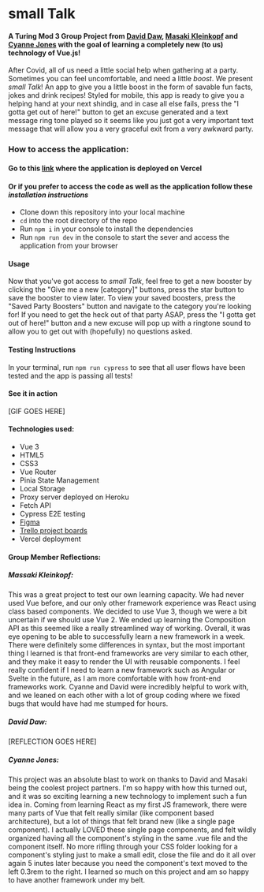 # small Talk
#### A Turing Mod 3 Group Project from [David Daw](https://github.com/davidhdaw), [Masaki Kleinkopf](https://github.com/masaki-kleinkopf) and [Cyanne Jones](https://github.com/Cyanne-Jones) with the goal of learning a completely new (to us) technology of Vue.js!

After Covid, all of us need a little social help when gathering at a party. Sometimes you can feel uncomfortable, and need a little *boost*. We present *small Talk*! An app to give you a little boost in the form of savable fun facts, jokes and drink recipes! Styled for mobile, this app is ready to give you a helping hand at your next shindig, and in case all else fails, press the "I gotta get out of here!" button to get an excuse generated and a text message ring tone played so it seems like you just got a very important text message that will allow you a very graceful exit from a very awkward party. 

### How to access the application:
#### Go to this [link](https://small-talk-beta.vercel.app/) where the application is deployed on Vercel

#### Or if you prefer to access the code as well as the application follow these *installation instructions*

- Clone down this repository into your local machine
- `cd` into the root directory of the repo
- Run `npm i` in your console to install the dependencies
- Run `npm run dev` in the console to start the sever and access the application from your browser

#### Usage 

Now that you've got access to *small Talk*, feel free to get a new booster by clicking the "Give me a new [category]" buttons, press the star button to save the booster to view later. To view your saved boosters, press the "Saved Party Boosters" button and navigate to the category you're looking for! If you need to get the heck out of that party ASAP, press the "I gotta get out of here!" button and a new excuse will pop up with a ringtone sound to allow you to get out with (hopefully) no questions asked.

#### Testing Instructions
In your terminal, run `npm run cypress` to see that all user flows have been tested and the app is passing all tests!

#### See it in action 

[GIF GOES HERE]

#### Technologies used:
- Vue 3
- HTML5 
- CSS3
- Vue Router
- Pinia State Management
- Local Storage
- Proxy server deployed on Heroku
- Fetch API
- Cypress E2E testing
- [Figma](https://www.figma.com/file/5bYEkeECdvBnXR8QLTJzdJ/AwkwardPartyApp?node-id=0%3A1)
- [Trello project boards](https://trello.com/b/gGQtdn9i/stretch-tech)
- Vercel deployment

#### Group Member Reflections:

##### Massaki Kleinkopf:
This was a great project to test our own learning capacity. We had never used Vue before, and our only other framework experience was React using class based components. We decided to use Vue 3, though we were a bit uncertain if we should use Vue 2. We ended up learning the Composition API as this seemed like a really streamlined way of working. Overall, it was eye opening to be able to successfully learn a new framework in a week. There were definitely some differences in syntax, but the most important thing I learned is that front-end frameworks are very similar to each other, and they make it easy to render the UI with reusable components. I feel really confident if I need to learn a new framework such as Angular or Svelte in the future, as I am more comfortable with how front-end frameworks work. Cyanne and David were incredibly helpful to work with, and we leaned on each other with a lot of group coding where we fixed bugs that would have had me stumped for hours.
##### David Daw:
[REFLECTION GOES HERE]

##### Cyanne Jones:
This project was an absolute blast to work on thanks to David and Masaki being the coolest project partners. I'm so happy with how this turned out, and it was so exciting learning a new technology to implement such a fun idea in. Coming from learning React as my first JS framework, there were many parts of Vue that felt really similar (like component based architecture), but a lot of things that felt brand new (like a single page component). I actually LOVED these single page components, and felt wildly organized having all the component's styling in the same .vue file and the component itself. No more rifling through your CSS folder looking for a component's styling just to make a small edit, close the file and do it all over again 5 inutes later because you need the component's text moved to the left 0.3rem to the right. I learned so much on this project and am so happy to have another framework under my belt. 

